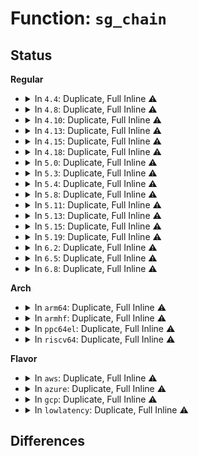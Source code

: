 # Function: <code>sg_chain</code>

## Status
<b>Regular</b>
<ul>
<li>
<details>
<summary>In <code>4.4</code>: Duplicate, Full Inline ⚠️</summary>

**Collision:** Static Duplication

**Inline:** Full

**Transformation:** False

**Instances:**

```
In crypto/scatterwalk.c (ffffffff8139eb4f)
Location: include/linux/scatterlist.h:161
Inline: True
Inline callers:
  - crypto/scatterwalk.c:scatterwalk_ffwd
```
```
In crypto/eseqiv.c (ffffffff813a268a)
Location: include/linux/scatterlist.h:161
Inline: True
Inline callers:
  - crypto/eseqiv.c:eseqiv_givencrypt
  - crypto/eseqiv.c:eseqiv_givencrypt
```
```
In lib/scatterlist.c (ffffffff813f9f83)
Location: include/linux/scatterlist.h:161
Inline: True
Inline callers:
  - lib/scatterlist.c:__sg_alloc_table
```
</details>
</li>
<li>
<details>
<summary>In <code>4.8</code>: Duplicate, Full Inline ⚠️</summary>

**Collision:** Static Duplication

**Inline:** Full

**Transformation:** False

**Instances:**

```
In crypto/scatterwalk.c (ffffffff813db912)
Location: include/linux/scatterlist.h:161
Inline: True
```
```
In crypto/rsa-pkcs1pad.c (ffffffff813e0f39)
Location: include/linux/scatterlist.h:161
Inline: True
Inline callers:
  - crypto/rsa-pkcs1pad.c:pkcs1pad_sg_set_buf
```
```
In lib/scatterlist.c (ffffffff81440f53)
Location: include/linux/scatterlist.h:161
Inline: True
Inline callers:
  - lib/scatterlist.c:__sg_alloc_table
```
</details>
</li>
<li>
<details>
<summary>In <code>4.10</code>: Duplicate, Full Inline ⚠️</summary>

**Collision:** Static Duplication

**Inline:** Full

**Transformation:** False

**Instances:**

```
In crypto/scatterwalk.c (ffffffff813f3252)
Location: include/linux/scatterlist.h:161
Inline: True
```
```
In crypto/rsa-pkcs1pad.c (ffffffff813f9cf5)
Location: include/linux/scatterlist.h:161
Inline: True
```
```
In crypto/xts.c (ffffffff81401b21)
Location: include/linux/scatterlist.h:161
Inline: True
Inline callers:
  - crypto/xts.c:pre_crypt
  - crypto/xts.c:post_crypt
```
```
In lib/scatterlist.c (ffffffff8145e173)
Location: include/linux/scatterlist.h:161
Inline: True
Inline callers:
  - lib/scatterlist.c:__sg_alloc_table
```
</details>
</li>
<li>
<details>
<summary>In <code>4.13</code>: Duplicate, Full Inline ⚠️</summary>

**Collision:** Static Duplication

**Inline:** Full

**Transformation:** False

**Instances:**

```
In crypto/scatterwalk.c (ffffffff813ff572)
Location: include/linux/scatterlist.h:161
Inline: True
```
```
In crypto/rsa-pkcs1pad.c (ffffffff81406535)
Location: include/linux/scatterlist.h:161
Inline: True
```
```
In crypto/xts.c (ffffffff8140eeed)
Location: include/linux/scatterlist.h:161
Inline: True
Inline callers:
  - crypto/xts.c:pre_crypt
  - crypto/xts.c:post_crypt
```
```
In lib/scatterlist.c (ffffffff814637c3)
Location: include/linux/scatterlist.h:161
Inline: True
```
</details>
</li>
<li>
<details>
<summary>In <code>4.15</code>: Duplicate, Full Inline ⚠️</summary>

**Collision:** Static Duplication

**Inline:** Full

**Transformation:** False

**Instances:**

```
In crypto/scatterwalk.c (ffffffff81427b32)
Location: include/linux/scatterlist.h:168
Inline: True
```
```
In crypto/rsa-pkcs1pad.c (ffffffff8142ee75)
Location: include/linux/scatterlist.h:168
Inline: True
```
```
In crypto/xts.c (ffffffff814379bd)
Location: include/linux/scatterlist.h:168
Inline: True
Inline callers:
  - crypto/xts.c:pre_crypt
  - crypto/xts.c:post_crypt
```
```
In crypto/gcm.c (ffffffff81439de5)
Location: include/linux/scatterlist.h:168
Inline: True
Inline callers:
  - crypto/gcm.c:crypto_rfc4106_crypt
  - crypto/gcm.c:crypto_rfc4106_crypt
  - crypto/gcm.c:crypto_gcm_init_common
  - crypto/gcm.c:crypto_gcm_init_common
```
```
In lib/scatterlist.c (ffffffff8148f6d3)
Location: include/linux/scatterlist.h:168
Inline: True
```
</details>
</li>
<li>
<details>
<summary>In <code>4.18</code>: Duplicate, Full Inline ⚠️</summary>

**Collision:** Static Duplication

**Inline:** Full

**Transformation:** False

**Instances:**

```
In crypto/scatterwalk.c (ffffffff8145a992)
Location: include/linux/scatterlist.h:164
Inline: True
```
```
In crypto/rsa-pkcs1pad.c (ffffffff81461ad5)
Location: include/linux/scatterlist.h:164
Inline: True
```
```
In crypto/xts.c (ffffffff8146a2dc)
Location: include/linux/scatterlist.h:164
Inline: True
Inline callers:
  - crypto/xts.c:pre_crypt
  - crypto/xts.c:post_crypt
```
```
In crypto/gcm.c (ffffffff8146cad5)
Location: include/linux/scatterlist.h:164
Inline: True
Inline callers:
  - crypto/gcm.c:crypto_rfc4106_crypt
  - crypto/gcm.c:crypto_rfc4106_crypt
  - crypto/gcm.c:crypto_gcm_init_common
  - crypto/gcm.c:crypto_gcm_init_common
```
```
In lib/scatterlist.c (ffffffff814c4361)
Location: include/linux/scatterlist.h:164
Inline: True
```
</details>
</li>
<li>
<details>
<summary>In <code>5.0</code>: Duplicate, Full Inline ⚠️</summary>

**Collision:** Static Duplication

**Inline:** Full

**Transformation:** False

**Instances:**

```
In crypto/scatterwalk.c (ffffffff81478502)
Location: include/linux/scatterlist.h:164
Inline: True
```
```
In crypto/rsa-pkcs1pad.c (ffffffff8147f925)
Location: include/linux/scatterlist.h:164
Inline: True
```
```
In crypto/gcm.c (ffffffff8148a245)
Location: include/linux/scatterlist.h:164
Inline: True
Inline callers:
  - crypto/gcm.c:crypto_rfc4106_crypt
  - crypto/gcm.c:crypto_rfc4106_crypt
  - crypto/gcm.c:crypto_gcm_init_common
  - crypto/gcm.c:crypto_gcm_init_common
```
```
In lib/scatterlist.c (ffffffff814d8a51)
Location: include/linux/scatterlist.h:164
Inline: True
```
</details>
</li>
<li>
<details>
<summary>In <code>5.3</code>: Duplicate, Full Inline ⚠️</summary>

**Collision:** Static Duplication

**Inline:** Full

**Transformation:** False

**Instances:**

```
In crypto/scatterwalk.c (ffffffff814a6320)
Location: include/linux/scatterlist.h:164
Inline: True
```
```
In crypto/rsa-pkcs1pad.c (ffffffff814ad925)
Location: include/linux/scatterlist.h:164
Inline: True
```
```
In crypto/gcm.c (ffffffff814b7a2b)
Location: include/linux/scatterlist.h:164
Inline: True
Inline callers:
  - crypto/gcm.c:crypto_rfc4106_crypt
  - crypto/gcm.c:crypto_rfc4106_crypt
  - crypto/gcm.c:crypto_gcm_init_common
  - crypto/gcm.c:crypto_gcm_init_common
```
```
In lib/scatterlist.c (ffffffff815044c7)
Location: include/linux/scatterlist.h:164
Inline: True
Inline callers:
  - lib/scatterlist.c:__sg_alloc_table
```
</details>
</li>
<li>
<details>
<summary>In <code>5.4</code>: Duplicate, Full Inline ⚠️</summary>

**Collision:** Static Duplication

**Inline:** Full

**Transformation:** False

**Instances:**

```
In crypto/scatterwalk.c (ffffffff814c0fb0)
Location: include/linux/scatterlist.h:164
Inline: True
```
```
In crypto/rsa-pkcs1pad.c (ffffffff814c85d5)
Location: include/linux/scatterlist.h:164
Inline: True
```
```
In crypto/gcm.c (ffffffff814d0c4b)
Location: include/linux/scatterlist.h:164
Inline: True
Inline callers:
  - crypto/gcm.c:crypto_rfc4106_crypt
  - crypto/gcm.c:crypto_rfc4106_crypt
  - crypto/gcm.c:crypto_gcm_init_common
  - crypto/gcm.c:crypto_gcm_init_common
```
```
In lib/scatterlist.c (ffffffff815224d7)
Location: include/linux/scatterlist.h:164
Inline: True
Inline callers:
  - lib/scatterlist.c:__sg_alloc_table
```
</details>
</li>
<li>
<details>
<summary>In <code>5.8</code>: Duplicate, Full Inline ⚠️</summary>

**Collision:** Static Duplication

**Inline:** Full

**Transformation:** False

**Instances:**

```
In crypto/scatterwalk.c (ffffffff81521860)
Location: include/linux/scatterlist.h:178
Inline: True
Inline callers:
  - crypto/scatterwalk.c:scatterwalk_ffwd
```
```
In crypto/rsa-pkcs1pad.c (ffffffff81527b95)
Location: include/linux/scatterlist.h:178
Inline: True
```
```
In crypto/gcm.c (ffffffff8152f92b)
Location: include/linux/scatterlist.h:178
Inline: True
Inline callers:
  - crypto/gcm.c:crypto_rfc4106_crypt
  - crypto/gcm.c:crypto_rfc4106_crypt
  - crypto/gcm.c:crypto_gcm_init_common
  - crypto/gcm.c:crypto_gcm_init_common
```
```
In lib/scatterlist.c (ffffffff81585837)
Location: include/linux/scatterlist.h:178
Inline: True
Inline callers:
  - lib/scatterlist.c:__sg_alloc_table
```
</details>
</li>
<li>
<details>
<summary>In <code>5.11</code>: Duplicate, Full Inline ⚠️</summary>

**Collision:** Static Duplication

**Inline:** Full

**Transformation:** False

**Instances:**

```
In crypto/scatterwalk.c (ffffffff8153e6d0)
Location: include/linux/scatterlist.h:188
Inline: True
Inline callers:
  - crypto/scatterwalk.c:scatterwalk_ffwd
```
```
In crypto/rsa-pkcs1pad.c (ffffffff81544b05)
Location: include/linux/scatterlist.h:188
Inline: True
```
```
In crypto/gcm.c (ffffffff8154c4eb)
Location: include/linux/scatterlist.h:188
Inline: True
Inline callers:
  - crypto/gcm.c:crypto_rfc4106_crypt
  - crypto/gcm.c:crypto_rfc4106_crypt
  - crypto/gcm.c:crypto_gcm_init_common
  - crypto/gcm.c:crypto_gcm_init_common
```
```
In lib/scatterlist.c (ffffffff815a2917)
Location: include/linux/scatterlist.h:188
Inline: True
Inline callers:
  - lib/scatterlist.c:__sg_alloc_table
```
</details>
</li>
<li>
<details>
<summary>In <code>5.13</code>: Duplicate, Full Inline ⚠️</summary>

**Collision:** Static Duplication

**Inline:** Full

**Transformation:** False

**Instances:**

```
In crypto/scatterwalk.c (ffffffff81546d80)
Location: include/linux/scatterlist.h:188
Inline: True
Inline callers:
  - crypto/scatterwalk.c:scatterwalk_ffwd
```
```
In crypto/rsa-pkcs1pad.c (ffffffff8154d1a6)
Location: include/linux/scatterlist.h:188
Inline: True
```
```
In crypto/gcm.c (ffffffff8155534b)
Location: include/linux/scatterlist.h:188
Inline: True
Inline callers:
  - crypto/gcm.c:crypto_rfc4106_crypt
  - crypto/gcm.c:crypto_rfc4106_crypt
  - crypto/gcm.c:crypto_gcm_init_common
  - crypto/gcm.c:crypto_gcm_init_common
```
```
In lib/scatterlist.c (ffffffff815a9851)
Location: include/linux/scatterlist.h:188
Inline: True
Inline callers:
  - lib/scatterlist.c:__sg_alloc_table
```
</details>
</li>
<li>
<details>
<summary>In <code>5.15</code>: Duplicate, Full Inline ⚠️</summary>

**Collision:** Static Duplication

**Inline:** Full

**Transformation:** False

**Instances:**

```
In crypto/scatterwalk.c (ffffffff815a7560)
Location: include/linux/scatterlist.h:194
Inline: True
Inline callers:
  - crypto/scatterwalk.c:scatterwalk_ffwd
```
```
In crypto/rsa-pkcs1pad.c (ffffffff815ad986)
Location: include/linux/scatterlist.h:194
Inline: True
```
```
In crypto/gcm.c (ffffffff815b637b)
Location: include/linux/scatterlist.h:194
Inline: True
Inline callers:
  - crypto/gcm.c:crypto_rfc4106_crypt
  - crypto/gcm.c:crypto_rfc4106_crypt
  - crypto/gcm.c:crypto_gcm_init_common
  - crypto/gcm.c:crypto_gcm_init_common
```
```
In lib/scatterlist.c (ffffffff81612a91)
Location: include/linux/scatterlist.h:194
Inline: True
Inline callers:
  - lib/scatterlist.c:__sg_alloc_table
```
</details>
</li>
<li>
<details>
<summary>In <code>5.19</code>: Duplicate, Full Inline ⚠️</summary>

**Collision:** Static Duplication

**Inline:** Full

**Transformation:** False

**Instances:**

```
In crypto/scatterwalk.c (ffffffff8164e65f)
Location: include/linux/scatterlist.h:211
Inline: True
Inline callers:
  - crypto/scatterwalk.c:scatterwalk_ffwd
```
```
In crypto/rsa-pkcs1pad.c (ffffffff81655e86)
Location: include/linux/scatterlist.h:211
Inline: True
```
```
In crypto/gcm.c (ffffffff8165f625)
Location: include/linux/scatterlist.h:211
Inline: True
Inline callers:
  - crypto/gcm.c:crypto_rfc4106_crypt
  - crypto/gcm.c:crypto_rfc4106_crypt
  - crypto/gcm.c:crypto_gcm_init_common
  - crypto/gcm.c:crypto_gcm_init_common
```
```
In lib/scatterlist.c (ffffffff816df17b)
Location: include/linux/scatterlist.h:211
Inline: True
Inline callers:
  - lib/scatterlist.c:__sg_alloc_table
```
</details>
</li>
<li>
<details>
<summary>In <code>6.2</code>: Duplicate, Full Inline ⚠️</summary>

**Collision:** Static Duplication

**Inline:** Full

**Transformation:** False

**Instances:**

```
In crypto/scatterwalk.c (ffffffff81707aaf)
Location: include/linux/scatterlist.h:214
Inline: True
Inline callers:
  - crypto/scatterwalk.c:scatterwalk_ffwd
```
```
In crypto/rsa-pkcs1pad.c (ffffffff81710046)
Location: include/linux/scatterlist.h:214
Inline: True
```
```
In crypto/gcm.c (ffffffff81719455)
Location: include/linux/scatterlist.h:214
Inline: True
Inline callers:
  - crypto/gcm.c:crypto_rfc4106_crypt
  - crypto/gcm.c:crypto_rfc4106_crypt
  - crypto/gcm.c:crypto_gcm_init_common
  - crypto/gcm.c:crypto_gcm_init_common
```
```
In lib/scatterlist.c (ffffffff817cf38b)
Location: include/linux/scatterlist.h:214
Inline: True
Inline callers:
  - lib/scatterlist.c:__sg_alloc_table
```
</details>
</li>
<li>
<details>
<summary>In <code>6.5</code>: Duplicate, Full Inline ⚠️</summary>

**Collision:** Static Duplication

**Inline:** Full

**Transformation:** False

**Instances:**

```
In crypto/scatterwalk.c (ffffffff8174121f)
Location: include/linux/scatterlist.h:238
Inline: True
Inline callers:
  - crypto/scatterwalk.c:scatterwalk_ffwd
```
```
In crypto/rsa-pkcs1pad.c (ffffffff8174a9d6)
Location: include/linux/scatterlist.h:238
Inline: True
```
```
In crypto/gcm.c (ffffffff81754de5)
Location: include/linux/scatterlist.h:238
Inline: True
Inline callers:
  - crypto/gcm.c:crypto_rfc4106_crypt
  - crypto/gcm.c:crypto_rfc4106_crypt
  - crypto/gcm.c:crypto_gcm_init_common
  - crypto/gcm.c:crypto_gcm_init_common
```
```
In lib/scatterlist.c (ffffffff8180d83b)
Location: include/linux/scatterlist.h:238
Inline: True
Inline callers:
  - lib/scatterlist.c:__sg_alloc_table
```
</details>
</li>
<li>
<details>
<summary>In <code>6.8</code>: Duplicate, Full Inline ⚠️</summary>

**Collision:** Static Duplication

**Inline:** Full

**Transformation:** False

**Instances:**

```
In crypto/scatterwalk.c (ffffffff817820bf)
Location: include/linux/scatterlist.h:238
Inline: True
Inline callers:
  - crypto/scatterwalk.c:scatterwalk_ffwd
```
```
In crypto/rsa-pkcs1pad.c (ffffffff8178c8a6)
Location: include/linux/scatterlist.h:238
Inline: True
```
```
In crypto/gcm.c (ffffffff81796da5)
Location: include/linux/scatterlist.h:238
Inline: True
Inline callers:
  - crypto/gcm.c:crypto_rfc4106_crypt
  - crypto/gcm.c:crypto_rfc4106_crypt
  - crypto/gcm.c:crypto_gcm_init_common
  - crypto/gcm.c:crypto_gcm_init_common
```
```
In lib/scatterlist.c (ffffffff818534eb)
Location: include/linux/scatterlist.h:238
Inline: True
Inline callers:
  - lib/scatterlist.c:__sg_alloc_table
```
</details>
</li>
</ul>
<b>Arch</b>
<ul>
<li>
<details>
<summary>In <code>arm64</code>: Duplicate, Full Inline ⚠️</summary>

**Collision:** Static Duplication

**Inline:** Full

**Transformation:** False

**Instances:**

```
In crypto/scatterwalk.c (ffff8000105baf94)
Location: include/linux/scatterlist.h:164
Inline: True
```
```
In crypto/rsa-pkcs1pad.c (ffff8000105c3ed4)
Location: include/linux/scatterlist.h:164
Inline: True
Inline callers:
  - crypto/rsa-pkcs1pad.c:pkcs1pad_sg_set_buf
```
```
In crypto/gcm.c (ffff8000105ccfe0)
Location: include/linux/scatterlist.h:164
Inline: True
Inline callers:
  - crypto/gcm.c:crypto_rfc4106_crypt
  - crypto/gcm.c:crypto_rfc4106_crypt
  - crypto/gcm.c:crypto_gcm_init_common
  - crypto/gcm.c:crypto_gcm_init_common
```
```
In lib/scatterlist.c (ffff80001062c14c)
Location: include/linux/scatterlist.h:164
Inline: True
Inline callers:
  - lib/scatterlist.c:__sg_alloc_table
```
</details>
</li>
<li>
<details>
<summary>In <code>armhf</code>: Duplicate, Full Inline ⚠️</summary>

**Collision:** Static Duplication

**Inline:** Full

**Transformation:** False

**Instances:**

```
In crypto/scatterwalk.c (c07692cc)
Location: include/linux/scatterlist.h:164
Inline: True
```
```
In crypto/rsa-pkcs1pad.c (c0771238)
Location: include/linux/scatterlist.h:164
Inline: True
```
```
In crypto/gcm.c (c077a85c)
Location: include/linux/scatterlist.h:164
Inline: True
Inline callers:
  - crypto/gcm.c:crypto_rfc4106_crypt
  - crypto/gcm.c:crypto_rfc4106_crypt
  - crypto/gcm.c:crypto_gcm_init_common
  - crypto/gcm.c:crypto_gcm_init_common
```
```
In lib/scatterlist.c (c07d2b2c)
Location: include/linux/scatterlist.h:164
Inline: True
Inline callers:
  - lib/scatterlist.c:__sg_alloc_table
```
</details>
</li>
<li>
<details>
<summary>In <code>ppc64el</code>: Duplicate, Full Inline ⚠️</summary>

**Collision:** Static Duplication

**Inline:** Full

**Transformation:** False

**Instances:**

```
In crypto/scatterwalk.c (c000000000741628)
Location: include/linux/scatterlist.h:164
Inline: True
```
```
In crypto/rsa-pkcs1pad.c (c00000000074ca04)
Location: include/linux/scatterlist.h:164
Inline: True
Inline callers:
  - crypto/rsa-pkcs1pad.c:pkcs1pad_sg_set_buf
```
```
In crypto/gcm.c (c000000000757e5c)
Location: include/linux/scatterlist.h:164
Inline: True
Inline callers:
  - crypto/gcm.c:crypto_rfc4106_crypt
  - crypto/gcm.c:crypto_rfc4106_crypt
  - crypto/gcm.c:crypto_gcm_init_common
  - crypto/gcm.c:crypto_gcm_init_common
```
```
In lib/scatterlist.c (c0000000007ceab4)
Location: include/linux/scatterlist.h:164
Inline: True
Inline callers:
  - lib/scatterlist.c:__sg_alloc_table
```
</details>
</li>
<li>
<details>
<summary>In <code>riscv64</code>: Duplicate, Full Inline ⚠️</summary>

**Collision:** Static Duplication

**Inline:** Full

**Transformation:** False

**Instances:**

```
In crypto/scatterwalk.c (ffffffe000400ce8)
Location: include/linux/scatterlist.h:164
Inline: True
```
```
In crypto/rsa-pkcs1pad.c (ffffffe000407e92)
Location: include/linux/scatterlist.h:164
Inline: True
Inline callers:
  - crypto/rsa-pkcs1pad.c:pkcs1pad_sg_set_buf
```
```
In crypto/gcm.c (ffffffe00040ffe8)
Location: include/linux/scatterlist.h:164
Inline: True
Inline callers:
  - crypto/gcm.c:crypto_rfc4106_crypt
  - crypto/gcm.c:crypto_rfc4106_crypt
  - crypto/gcm.c:crypto_gcm_init_common
  - crypto/gcm.c:crypto_gcm_init_common
```
```
In lib/scatterlist.c (ffffffe00045c388)
Location: include/linux/scatterlist.h:164
Inline: True
Inline callers:
  - lib/scatterlist.c:__sg_alloc_table
```
</details>
</li>
</ul>
<b>Flavor</b>
<ul>
<li>
<details>
<summary>In <code>aws</code>: Duplicate, Full Inline ⚠️</summary>

**Collision:** Static Duplication

**Inline:** Full

**Transformation:** False

**Instances:**

```
In crypto/scatterwalk.c (ffffffff814b9590)
Location: include/linux/scatterlist.h:164
Inline: True
```
```
In crypto/rsa-pkcs1pad.c (ffffffff814c0bb5)
Location: include/linux/scatterlist.h:164
Inline: True
```
```
In crypto/gcm.c (ffffffff814c922b)
Location: include/linux/scatterlist.h:164
Inline: True
Inline callers:
  - crypto/gcm.c:crypto_rfc4106_crypt
  - crypto/gcm.c:crypto_rfc4106_crypt
  - crypto/gcm.c:crypto_gcm_init_common
  - crypto/gcm.c:crypto_gcm_init_common
```
```
In lib/scatterlist.c (ffffffff8151aab7)
Location: include/linux/scatterlist.h:164
Inline: True
Inline callers:
  - lib/scatterlist.c:__sg_alloc_table
```
</details>
</li>
<li>
<details>
<summary>In <code>azure</code>: Duplicate, Full Inline ⚠️</summary>

**Collision:** Static Duplication

**Inline:** Full

**Transformation:** False

**Instances:**

```
In crypto/scatterwalk.c (ffffffff814a9fb0)
Location: include/linux/scatterlist.h:164
Inline: True
```
```
In crypto/rsa-pkcs1pad.c (ffffffff814b15d5)
Location: include/linux/scatterlist.h:164
Inline: True
```
```
In crypto/gcm.c (ffffffff814b9c4b)
Location: include/linux/scatterlist.h:164
Inline: True
Inline callers:
  - crypto/gcm.c:crypto_rfc4106_crypt
  - crypto/gcm.c:crypto_rfc4106_crypt
  - crypto/gcm.c:crypto_gcm_init_common
  - crypto/gcm.c:crypto_gcm_init_common
```
```
In lib/scatterlist.c (ffffffff8150ada7)
Location: include/linux/scatterlist.h:164
Inline: True
Inline callers:
  - lib/scatterlist.c:__sg_alloc_table
```
</details>
</li>
<li>
<details>
<summary>In <code>gcp</code>: Duplicate, Full Inline ⚠️</summary>

**Collision:** Static Duplication

**Inline:** Full

**Transformation:** False

**Instances:**

```
In crypto/scatterwalk.c (ffffffff814b5620)
Location: include/linux/scatterlist.h:164
Inline: True
```
```
In crypto/rsa-pkcs1pad.c (ffffffff814bcc45)
Location: include/linux/scatterlist.h:164
Inline: True
```
```
In crypto/gcm.c (ffffffff814c52bb)
Location: include/linux/scatterlist.h:164
Inline: True
Inline callers:
  - crypto/gcm.c:crypto_rfc4106_crypt
  - crypto/gcm.c:crypto_rfc4106_crypt
  - crypto/gcm.c:crypto_gcm_init_common
  - crypto/gcm.c:crypto_gcm_init_common
```
```
In lib/scatterlist.c (ffffffff81516b47)
Location: include/linux/scatterlist.h:164
Inline: True
Inline callers:
  - lib/scatterlist.c:__sg_alloc_table
```
</details>
</li>
<li>
<details>
<summary>In <code>lowlatency</code>: Duplicate, Full Inline ⚠️</summary>

**Collision:** Static Duplication

**Inline:** Full

**Transformation:** False

**Instances:**

```
In crypto/scatterwalk.c (ffffffff814ce0c0)
Location: include/linux/scatterlist.h:164
Inline: True
```
```
In crypto/rsa-pkcs1pad.c (ffffffff814d5715)
Location: include/linux/scatterlist.h:164
Inline: True
```
```
In crypto/gcm.c (ffffffff814ddd8b)
Location: include/linux/scatterlist.h:164
Inline: True
Inline callers:
  - crypto/gcm.c:crypto_rfc4106_crypt
  - crypto/gcm.c:crypto_rfc4106_crypt
  - crypto/gcm.c:crypto_gcm_init_common
  - crypto/gcm.c:crypto_gcm_init_common
```
```
In lib/scatterlist.c (ffffffff815302d7)
Location: include/linux/scatterlist.h:164
Inline: True
Inline callers:
  - lib/scatterlist.c:__sg_alloc_table
```
</details>
</li>
</ul>

## Differences
